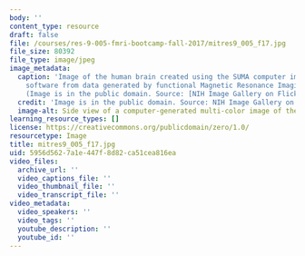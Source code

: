 ```yaml
---
body: ''
content_type: resource
draft: false
file: /courses/res-9-005-fmri-bootcamp-fall-2017/mitres9_005_f17.jpg
file_size: 80392
file_type: image/jpeg
image_metadata:
  caption: 'Image of the human brain created using the SUMA computer image processing
    software from data generated by functional Magnetic Resonance Imaging (fMRI).
    (Image is in the public domain. Source: [NIH Image Gallery on Flickr](https://www.flickr.com/photos/nihgov/23682213069/).)'
  credit: 'Image is in the public domain. Source: NIH Image Gallery on Flickr. [https://www.flickr.com/photos/nihgov/23682213069/](https://www.flickr.com/photos/nihgov/23682213069/)'
  image-alt: Side view of a computer-generated multi-color image of the human brain.
learning_resource_types: []
license: https://creativecommons.org/publicdomain/zero/1.0/
resourcetype: Image
title: mitres9_005_f17.jpg
uid: 5956d562-7a1e-447f-8d82-ca51cea816ea
video_files:
  archive_url: ''
  video_captions_file: ''
  video_thumbnail_file: ''
  video_transcript_file: ''
video_metadata:
  video_speakers: ''
  video_tags: ''
  youtube_description: ''
  youtube_id: ''
---
```

